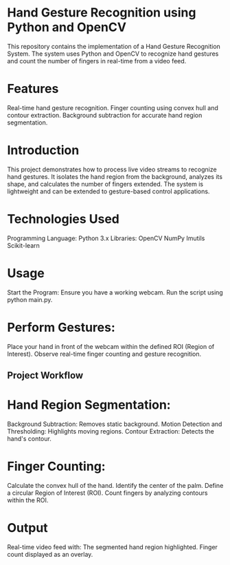 # Hand Gesture Recognition using Python and OpenCV
This repository contains the implementation of a Hand Gesture Recognition System. The system uses Python and OpenCV to recognize hand gestures and count the number of fingers in real-time from a video feed.

# Features
Real-time hand gesture recognition.
Finger counting using convex hull and contour extraction.
Background subtraction for accurate hand region segmentation.

# Introduction
This project demonstrates how to process live video streams to recognize hand gestures. It isolates the hand region from the background, analyzes its shape, and calculates the number of fingers extended. The system is lightweight and can be extended to gesture-based control applications.

# Technologies Used
Programming Language: Python 3.x
Libraries:
OpenCV
NumPy
Imutils
Scikit-learn

# Usage
Start the Program:
Ensure you have a working webcam.
Run the script using python main.py.
# Perform Gestures:
Place your hand in front of the webcam within the defined ROI (Region of Interest).
Observe real-time finger counting and gesture recognition.

## Project Workflow

# Hand Region Segmentation:
Background Subtraction: Removes static background.
Motion Detection and Thresholding: Highlights moving regions.
Contour Extraction: Detects the hand's contour.

# Finger Counting:
Calculate the convex hull of the hand.
Identify the center of the palm.
Define a circular Region of Interest (ROI).
Count fingers by analyzing contours within the ROI.

# Output
Real-time video feed with:
The segmented hand region highlighted.
Finger count displayed as an overlay.
